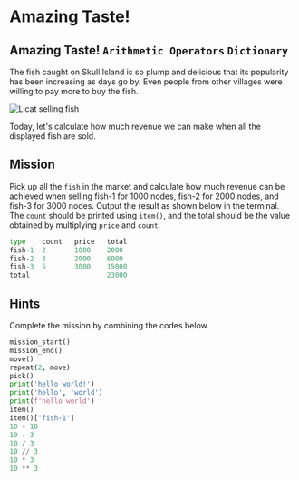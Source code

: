 # Amazing Taste!

## Amazing Taste! `Arithmetic Operators` `Dictionary`

The fish caught on Skull Island is so plump and delicious that its popularity has been increasing as days go by. Even people from other villages were willing to pay more to buy the fish.

![Licat selling fish](./4.jpg)

Today, let's calculate how much revenue we can make when all the displayed fish are sold.

## Mission

Pick up all the `fish` in the market and calculate how much revenue can be achieved when selling fish-1 for 1000 nodes, fish-2 for 2000 nodes, and fish-3 for 3000 nodes. Output the result as shown below in the terminal. The `count` should be printed using `item()`, and the total should be the value obtained by multiplying `price` and `count`.

```python
type    count   price   total
fish-1  2       1000    2000
fish-2  3       2000    6000
fish-3  5       3000    15000
total                   23000
```


## Hints
Complete the mission by combining the codes below.
```python
mission_start()
mission_end()
move()
repeat(2, move)
pick()
print('hello world!')
print('hello', 'world')
print(f'hello world')
item()
item()['fish-1']
10 + 10
10 - 3
10 / 3
10 // 3
10 * 3
10 ** 3
```
